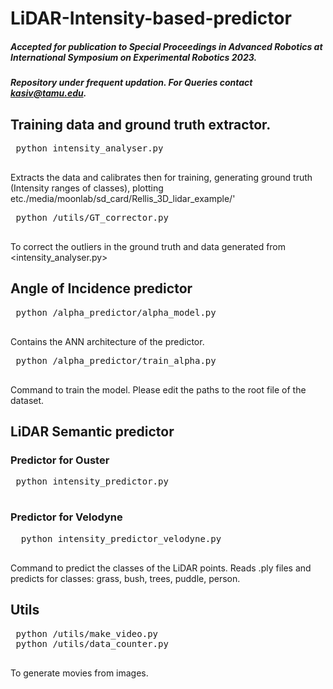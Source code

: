 # LiDAR-Intensity-based-predictor
##### Accepted for publication to Special Proceedings in Advanced Robotics at International Symposium on Experimental Robotics 2023.
##### Repository under frequent updation. For Queries contact kasiv@tamu.edu.
 ## Training data and ground truth extractor.
 <pre>
 python intensity_analyser.py
 </pre>
 Extracts the data and calibrates then for training, generating ground truth (Intensity ranges of classes), plotting etc./media/moonlab/sd_card/Rellis_3D_lidar_example/'
 
 <pre>
 python /utils/GT_corrector.py
 </pre>
 To correct the outliers in the ground truth and data generated from <intensity_analyser.py>
 ## Angle of Incidence predictor
 
 <pre>
 python /alpha_predictor/alpha_model.py
 </pre>
 Contains the ANN architecture of the predictor.
 
 <pre>
 python /alpha_predictor/train_alpha.py
 </pre>
 Command to train the model. Please edit the paths to the root file of the dataset.
 
 ## LiDAR Semantic predictor
 ### Predictor for Ouster
 <pre>
 python intensity_predictor.py
 </pre>
 ### Predictor for Velodyne
 <pre>
  python intensity_predictor_velodyne.py
 </pre>
 
 Command to predict the classes of the LiDAR points. Reads .ply files and predicts for classes: grass, bush, trees, puddle, person.
 
 ## Utils
 <pre>
 python /utils/make_video.py
 python /utils/data_counter.py
 </pre>
 To generate movies from images.
